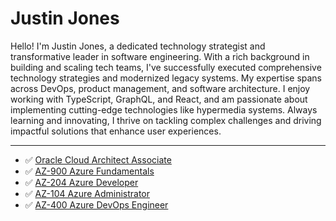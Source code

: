 # Justin Jones

Hello! I'm Justin Jones, a dedicated technology strategist and transformative leader in software engineering. With a rich background in building and scaling tech teams, I've successfully executed comprehensive technology strategies and modernized legacy systems. My expertise spans across DevOps, product management, and software architecture. I enjoy working with TypeScript, GraphQL, and React, and am passionate about implementing cutting-edge technologies like hypermedia systems. Always learning and innovating, I thrive on tackling complex challenges and driving impactful solutions that enhance user experiences.

---

 - ✅ [Oracle Cloud Architect Associate](https://education.oracle.com/oracle-cloud-infrastructure-2023-certified-architect-associate/trackp_OCI2024CAA)
 - ✅ [AZ-900 Azure Fundamentals](https://www.youracclaim.com/badges/d2ce46ad-6869-4072-b722-f6b51c18249e/public_url)
 - ✅ [AZ-204 Azure Developer](https://www.youracclaim.com/badges/17b29341-36f1-4a71-b48e-abe255dcfb93/public_url)
 - ✅ [AZ-104 Azure Administrator](https://www.youracclaim.com/badges/cd66f9ed-3075-4bce-8372-8027f057b4b1/public_url)
 - ✅ [AZ-400 Azure DevOps Engineer](https://www.youracclaim.com/badges/843c0c98-f183-4ba9-9b6a-b4f297515415/public_url)

